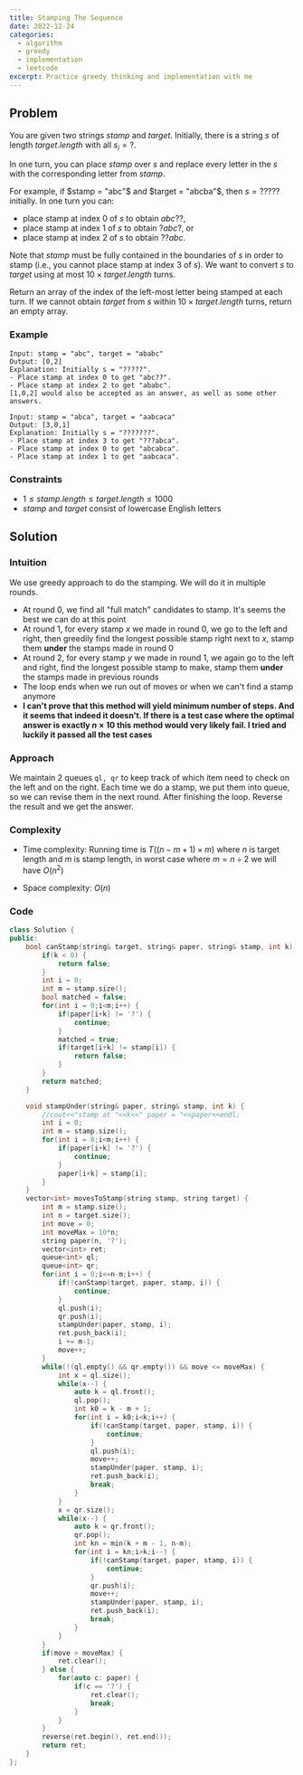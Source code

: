 ```yaml
---
title: Stamping The Sequence
date: 2022-12-24
categories:
  - algorithm
  - greedy
  - implementation
  - leetcode
excerpt: Practice greedy thinking and implementation with me
---
```


## Problem

You are given two strings $stamp$ and $target$. Initially, there is a string $s$ of length $target.length$ with all $s_i = ?$.

In one turn, you can place $stamp$ over $s$ and replace every letter in the $s$ with the corresponding letter from $stamp$.

For example, if $stamp = "abc"$ and $target = "abcba"$, then $s = ?????$ initially. In one turn you can:

- place stamp at index $0$ of $s$ to obtain $abc??$,
- place stamp at index $1$ of $s$ to obtain $?abc?$, or
- place stamp at index $2$ of $s$ to obtain $??abc$.

Note that $stamp$ must be fully contained in the boundaries of $s$ in order to stamp (i.e., you cannot place stamp at index $3$ of $s$).
We want to convert $s$ to $target$ using at most $10 \times target.length$ turns.

Return an array of the index of the left-most letter being stamped at each turn. If we cannot obtain $target$ from $s$ within $10 \times target.length$ turns, return an empty array.

### Example

```
Input: stamp = "abc", target = "ababc"
Output: [0,2]
Explanation: Initially s = "?????".
- Place stamp at index 0 to get "abc??".
- Place stamp at index 2 to get "ababc".
[1,0,2] would also be accepted as an answer, as well as some other answers.
```

```
Input: stamp = "abca", target = "aabcaca"
Output: [3,0,1]
Explanation: Initially s = "???????".
- Place stamp at index 3 to get "???abca".
- Place stamp at index 0 to get "abcabca".
- Place stamp at index 1 to get "aabcaca".
```

### Constraints

- $1 \leq stamp.length \leq target.length \leq 1000$
- $stamp$ and $target$ consist of lowercase English letters

## Solution

### Intuition

We use greedy approach to do the stamping. We will do it in multiple rounds.

- At round 0, we find all "full match" candidates to stamp. It's seems the best we can do at this point
- At round 1, for every stamp $x$ we made in round 0, we go to the left and right, then greedily find the longest possible stamp right next to $x$, stamp them **under** the stamps made in round 0
- At round 2, for every stamp $y$ we made in round 1, we again go to the left and right, find the longest possible stamp to make, stamp them **under** the stamps made in previous rounds
- The loop ends when we run out of moves or when we can't find a stamp anymore
- **I can't prove that this method will yield minimum number of steps. And it seems that indeed it doesn't. If there is a test case where the optimal answer is exactly $n \times 10$ this method would very likely fail. I tried and luckily it passed all the test cases**

### Approach

We maintain 2 queues `ql, qr` to keep track of which item need to check on the left and on the right.
Each time we do a stamp, we put them into queue, so we can revise them in the next round.
After finishing the loop. Reverse the result and we get the answer.

### Complexity

- Time complexity:
  Running time is $T((n-m+1) \times m)$ where $n$ is target length and $m$ is stamp length, in worst case where $m = n \div 2$ we will have $O(n^2)$

- Space complexity:
  $O(n)$

### Code

```cpp
class Solution {
public:
    bool canStamp(string& target, string& paper, string& stamp, int k) {
        if(k < 0) {
            return false;
        }
        int i = 0;
        int m = stamp.size();
        bool matched = false;
        for(int i = 0;i<m;i++) {
            if(paper[i+k] != '?') {
                continue;
            }
            matched = true;
            if(target[i+k] != stamp[i]) {
                return false;
            }
        }
        return matched;
    }

    void stampUnder(string& paper, string& stamp, int k) {
        //cout<<"stamp at "<<k<<" paper = "<<paper<<endl;
        int i = 0;
        int m = stamp.size();
        for(int i = 0;i<m;i++) {
            if(paper[i+k] != '?') {
                continue;
            }
            paper[i+k] = stamp[i];
        }
    }
    vector<int> movesToStamp(string stamp, string target) {
        int m = stamp.size();
        int n = target.size();
        int move = 0;
        int moveMax = 10*n;
        string paper(n, '?');
        vector<int> ret;
        queue<int> ql;
        queue<int> qr;
        for(int i = 0;i<=n-m;i++) {
            if(!canStamp(target, paper, stamp, i)) {
                continue;
            }
            ql.push(i);
            qr.push(i);
            stampUnder(paper, stamp, i);
            ret.push_back(i);
            i += m-1;
            move++;
        }
        while(!(ql.empty() && qr.empty()) && move <= moveMax) {
            int x = ql.size();
            while(x--) {
                auto k = ql.front();
                ql.pop();
                int k0 = k - m + 1;
                for(int i = k0;i<k;i++) {
                    if(!canStamp(target, paper, stamp, i)) {
                        continue;
                    }
                    ql.push(i);
                    move++;
                    stampUnder(paper, stamp, i);
                    ret.push_back(i);
                    break;
                }
            }
            x = qr.size();
            while(x--) {
                auto k = qr.front();
                qr.pop();
                int kn = min(k + m - 1, n-m);
                for(int i = kn;i>k;i--) {
                    if(!canStamp(target, paper, stamp, i)) {
                        continue;
                    }
                    qr.push(i);
                    move++;
                    stampUnder(paper, stamp, i);
                    ret.push_back(i);
                    break;
                }
            }
        }
        if(move > moveMax) {
            ret.clear();
        } else {
            for(auto c: paper) {
                if(c == '?') {
                    ret.clear();
                    break;
                }
            }
        }
        reverse(ret.begin(), ret.end());
        return ret;
    }
};
```
